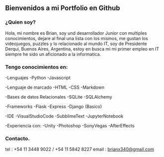 ## Bienvenidos a mi Portfolio en Github

 ### ¿Quien soy?
 Hola, mi nombre es Brian, soy und desarrollador Junior con multiples conocimientos, dejare al final una lista con los mismos, me gustan los videojuegos, puzzles y lo relacionado al mundo IT, soy de Presidente Derqui, Buenos Aires, Argentina, estoy en busca mi mi primer empleo en IT siempre he sido un aficionado a la informatica.

### Tengo conocimientos en:

-Lenguajes
    -Python
    -Javascript

-Lenguaje de marcado
    -HTML
    -CSS
    -Markdown

-Bases de datos Relacionales
    -SQLite
    -SQLAlchemy

-Frameworks
    -Flask
    -Express
    -Django (Basico)

-IDE
    -VisualStudioCode
    -SubblimeText
    -JupyterNotebook

-Experiencia con:
    -Unity
    -Photoshop
    -SonyVegas
    -AfterEffects

### Contacto.

tel : +54 11 3448 9022     /    +54 11 5842 8227
email : brianx340@gmail.com